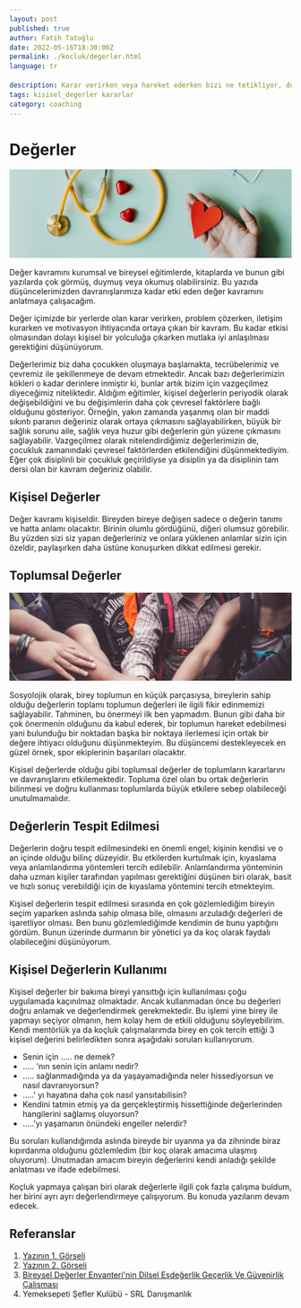 ```yaml
---
layout: post
published: true
author: Fatih Tatoğlu
date: 2022-05-16T18:30:00Z
permalink: ./kocluk/degerler.html
language: tr

description: Karar verirken veya hareket ederken bizi ne tetikliyor, durduruyor ya da harekete geçiriyor?
tags: kisisel_degerler kararlar
category: coaching
---
```


# Değerler

![Değerler](../../image/degerler-saglik-kisi-kalp.jpg)

Değer kavramını kurumsal ve bireysel eğitimlerde, kitaplarda ve bunun gibi yazılarda çok görmüş, duymuş veya okumuş olabilirsiniz. Bu yazıda düşüncelerimizden davranışlarımıza kadar etki eden değer kavramını anlatmaya çalışacağım.

Değer içimizde bir yerlerde olan karar verirken, problem çözerken, iletişim kurarken ve motivasyon ihtiyacında ortaya çıkan bir kavram. Bu kadar etkisi olmasından dolayı kişisel bir yolculuğa çıkarken mutlaka iyi anlaşılması gerektiğini düşünüyorum.

Değerlerimiz biz daha çocukken oluşmaya başlamakta, tecrübelerimiz ve çevremiz ile şekillenmeye de devam etmektedir. Ancak bazı değerlerimizin kökleri o kadar derinlere inmiştir ki, bunlar artık bizim için vazgeçilmez diyeceğimiz niteliktedir. Aldığım eğitimler, kişisel değerlerin periyodik olarak değişebildiğini ve bu değişimlerin daha çok çevresel faktörlere bağlı olduğunu gösteriyor. Örneğin, yakın zamanda yaşanmış olan bir maddi sıkıntı paranın değeriniz olarak ortaya çıkmasını sağlayabilirken, büyük bir sağlık sorunu aile, sağlık veya huzur gibi değerlerin gün yüzene çıkmasını sağlayabilir. Vazgeçilmez olarak nitelendirdiğimiz değerlerimizin de, çocukluk zamanındaki çevresel faktörlerden etkilendiğini düşünmektediyim. Eğer çok disiplinli bir çocukluk geçirildiyse ya disiplin ya da disiplinin tam dersi olan bir kavram değeriniz olabilir.

## Kişisel Değerler

Değer kavramı kişiseldir. Bireyden bireye değişen sadece o değerin tanımı ve hatta anlamı olacaktır. Birinin olumlu gördüğünü, diğeri olumsuz görebilir. Bu yüzden sizi siz yapan değerleriniz ve onlara yüklenen anlamlar sizin için özeldir, paylaşırken daha üstüne konuşurken dikkat edilmesi gerekir.

## Toplumsal Değerler

![Toplumsal Değerler](../../image/degerler-topluluk.jpg)

Sosyolojik olarak, birey toplumun en küçük parçasıysa, bireylerin sahip olduğu değerlerin toplamı toplumun değerleri ile ilgili fikir edinmemizi sağlayabilir. Tahminen, bu önermeyi ilk ben yapmadım. Bunun gibi daha bir çok önermenin olduğunu da kabul ederek, bir toplumun hareket edebilmesi yani bulunduğu bir noktadan başka bir noktaya ilerlemesi için ortak bir değere ihtiyacı olduğunu düşünmekteyim. Bu düşüncemi destekleyecek en güzel örnek, spor ekiplerinin başarıları olacaktır.

Kişisel değerlerde olduğu gibi toplumsal değerler de toplumların kararlarını ve davranışlarını etkilemektedir. Topluma özel olan bu ortak değerlerin bilinmesi ve doğru kullanması toplumlarda büyük etkilere sebep olabileceği unutulmamalıdır.

## Değerlerin Tespit Edilmesi

Değerlerin doğru tespit edilmesindeki en önemli engel; kişinin kendisi ve o an içinde olduğu bilinç düzeyidir. Bu etkilerden kurtulmak için, kıyaslama veya anlamlandırma yöntemleri tercih edilebilir. Anlamlandırma yönteminin daha uzman kişiler tarafından yapılması gerektiğini düşünen biri olarak, basit ve hızlı sonuç verebildiği için de kıyaslama yöntemini tercih etmekteyim.

Kişisel değerlerin tespit edilmesi sırasında en çok gözlemlediğim bireyin seçim yaparken aslında sahip olmasa bile, olmasını arzuladığı değerleri de işaretliyor olması. Ben bunu gözlemlediğimde kendimin de bunu yaptığını gördüm. Bunun üzerinde durmanın bir yönetici ya da koç olarak faydalı olabileceğini düşünüyorum.

## Kişisel Değerlerin Kullanımı

Kişisel değerler bir bakıma bireyi yansıttığı için kullanılması çoğu uygulamada kaçınılmaz olmaktadır. Ancak kullanmadan önce bu değerleri doğru anlamak ve değerlendirmek gerekmektedir. Bu işlemi yine birey ile yapmayı seçiyor olmanın, hem kolay hem de etkili olduğunu söyleyebilirim. Kendi mentörlük ya da koçluk çalışmalarımda birey en çok tercih ettiği 3 kişisel değerini belirledikten sonra aşağıdaki soruları kullanıyorum.

- Senin için ..... ne demek?
- ..... 'nın senin için anlamı nedir?
- ..... sağlanmadığında ya da yaşayamadığında neler hissediyorsun ve nasıl davranıyorsun?
- .....' yı hayatına daha çok nasıl yansıtabilisin?
- Kendini tatmin etmiş ya da gerçekleştirmiş hissettiğinde değerlerinden hangilerini sağlamış oluyorsun?
- .....'yı yaşamanın önündeki engeller nelerdir?

Bu soruları kullandığımda aslında bireyde bir uyanma ya da zihninde biraz kıpırdanma olduğunu gözlemledim (bir koç olarak amacıma ulaşmış oluyorum). Unutmadan amacım bireyin değerlerini kendi anladığı şekilde anlatması ve ifade edebilmesi.

Koçluk yapmaya çalışan biri olarak değerlerle ilgili çok fazla çalışma buldum, her birini ayrı ayrı değerlendirmeye çalışıyorum. Bu konuda yazılarım devam edecek.

## Referanslar

1. [Yazının 1. Görseli](https://www.pexels.com/tr-tr/fotograf/saglikli-kisi-kalp-el-4386466/ "Karolina Grabowska")
2. [Yazının 2. Görseli](https://www.pexels.com/tr-tr/fotograf/grup-el-tezahurat-yapan-insanlar-3280130/ "Dio Hasbi Saniskoro")
3. [Bi̇reysel Değerler Envanteri̇'ni̇n Di̇lsel Eşdeğerli̇k Geçerli̇k Ve Güveni̇rli̇k Çalışması](https://dergipark.org.tr/tr/download/article-file/1783)
4. Yemeksepeti Şefler Kulübü - SRL Danışmanlık
